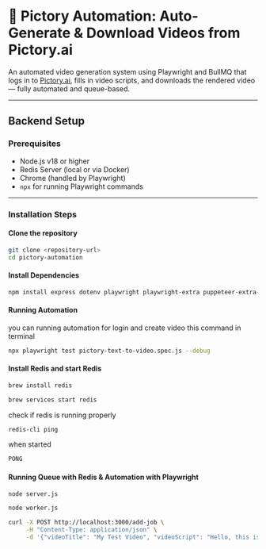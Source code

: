 # 🎥 Pictory Automation: Auto-Generate & Download Videos from Pictory.ai

An automated video generation system using Playwright and BullMQ that logs in to [Pictory.ai](https://pictory.ai), fills in video scripts, and downloads the rendered video — fully automated and queue-based.

---

## Backend Setup

### Prerequisites

- Node.js v18 or higher  
- Redis Server (local or via Docker)  
- Chrome (handled by Playwright)  
- `npx` for running Playwright commands  

---

### Installation Steps

#### Clone the repository

```bash
git clone <repository-url>
cd pictory-automation
```

#### Install Dependencies

```bash
npm install express dotenv playwright playwright-extra puppeteer-extra-plugin-stealth fs-extra
```
#### Running Automation

you can running automation for login and create video this command in terminal 

```bash
npx playwright test pictory-text-to-video.spec.js --debug
```

#### Install Redis and start Redis

```bash
brew install redis
```

```bash
brew services start redis
```

check if redis is running properly 

```bash
redis-cli ping
```

when started
```bash
PONG
```

#### Running Queue with Redis & Automation with Playwright

```bash
node server.js
```

```bash
node worker.js
```

```bash
curl -X POST http://localhost:3000/add-job \
     -H "Content-Type: application/json" \
     -d '{"videoTitle": "My Test Video", "videoScript": "Hello, this is an automated video."}'
```
